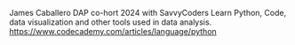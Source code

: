 James Caballero
DAP co-hort 2024 with SavvyCoders
Learn Python, Code, data visualization and other tools used in data analysis.
https://www.codecademy.com/articles/language/python

